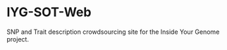 IYG-SOT-Web
===========

SNP and Trait description crowdsourcing site for the Inside Your Genome project.